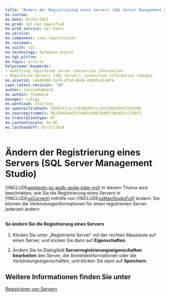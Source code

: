 ```yaml
---
title: "Ändern der Registrierung eines Servers (SQL Server Management Studio) | Microsoft-Dokumentation"
ms.custom: 
ms.date: 03/01/2017
ms.prod: sql-non-specified
ms.prod_service: sql-tools
ms.service: 
ms.component: ssms-registration
ms.reviewer: 
ms.suite: sql
ms.technology: database-engine
ms.tgt_pltfrm: 
ms.topic: article
helpviewer_keywords:
- modifying registered server connection information
- Registered Servers [SQL Server], connection information changes
ms.assetid: ce6d9d88-3ac8-4f5d-8ea9-e9b55ceca0f4
caps.latest.revision: "20"
author: JennieHubbard
ms.author: jhubbard
manager: craigg
ms.workload: Inactive
ms.openlocfilehash: f059747c1cfc9700207ccc74759bd159f2c63760
ms.sourcegitcommit: b6116b434d737d661c09b78d0f798c652cf149f3
ms.translationtype: HT
ms.contentlocale: de-DE
ms.lasthandoff: 01/17/2018
---
```

# <a name="change-a-server39s-registration-sql-server-management-studio"></a>Ändern der Registrierung eines Servers (SQL Server Management Studio)
[!INCLUDE[appliesto-ss-asdb-asdw-pdw-md](../../includes/appliesto-ss-asdb-asdw-pdw-md.md)] In diesem Thema wird beschrieben, wie Sie die Registrierung eines Servers in [!INCLUDE[ssCurrent](../../includes/sscurrent-md.md)] mithilfe von [!INCLUDE[ssManStudioFull](../../includes/ssmanstudiofull-md.md)] ändern. Sie können die Verbindungsinformationen für einen registrierten Server jederzeit ändern.  
  
##  <a name="SSMSProcedure"></a>  
  
#### <a name="to-change-a-servers-registration"></a>So ändern Sie die Registrierung eines Servers  
  
1.  Klicken Sie unter „Registrierte Server“ mit der rechten Maustaste auf einen Server, und klicken Sie dann auf **Eigenschaften**.  
  
2.  Ändern Sie im Dialogfeld **Serverregistrierungseigenschaften bearbeiten** den Server, die Anmeldeinformationen oder die Verbindungseigenschaften, und klicken Sie dann auf **Speichern**.  
  
## <a name="see-also"></a>Weitere Informationen finden Sie unter  
 [Registrieren von Servern](../../tools/sql-server-management-studio/register-servers.md)  
  
  
